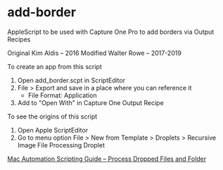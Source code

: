 # add-border

AppleScript to be used with Capture One Pro to add borders via Output Recipes

Original Kim Aldis – 2016
Modified Walter Rowe – 2017-2019

To create an app from this script
1. Open add_border.scpt in ScriptEditor
2. File > Export and save in a place where you can reference it
	* File Format: Application
3. Add to "Open With" in Capture One Output Recipe
  
To see the origins of this script
1. Open Apple ScriptEditor
2. Go to menu option File > New from Template > Droplets > Recursive Image File Processing Droplet

[Mac Automation Scripting Guide – Process Dropped Files and Folder](https://developer.apple.com/library/content/documentation/LanguagesUtilities/Conceptual/MacAutomationScriptingGuide/ProcessDroppedFilesandFolders.html)
